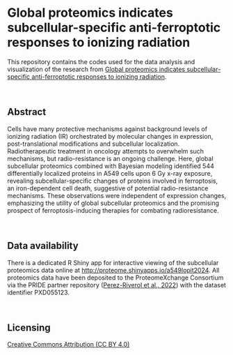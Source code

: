 # Global proteomics indicates subcellular-specific anti-ferroptotic responses to ionizing radiation

This repository contains the codes used for the data analysis and visualization of the research from [Global proteomics indicates subcellular-specific anti-ferroptotic responses to ionizing radiation](https://doi.org/10.1016/j.mcpro.2024.100888).

<br>

## Abstract 

Cells have many protective mechanisms against background levels of ionizing radiation (IR) orchestrated by molecular changes in expression, post-translational modifications and subcellular localization. Radiotherapeutic treatment in oncology attempts to overwhelm such mechanisms, but radio-resistance is an ongoing challenge. Here, global subcellular proteomics combined with Bayesian modeling identified 544 differentially localized proteins in A549 cells upon 6 Gy x-ray exposure, revealing subcellular-specific changes of proteins involved in ferroptosis, an iron-dependent cell death, suggestive of potential radio-resistance mechanisms. These observations were independent of expression changes, emphasizing the utility of global subcellular proteomics and the promising prospect of ferroptosis-inducing therapies for combating radioresistance.

<br>

## Data availability 

There is a dedicated R Shiny app for interactive viewing of the subcellular proteomics data online at http://proteome.shinyapps.io/a549lopit2024. All proteomics data have been deposited to the ProteomeXchange Consortium via the PRIDE partner repository ([Perez-Riverol et al., 2022](https://doi.org/10.1093/nar/gkab1038)) with the dataset identifier PXD055123. 

<br>

## Licensing

[Creative Commons Attribution (CC BY 4.0)](https://creativecommons.org/licenses/by/4.0/)
